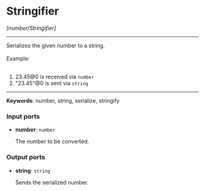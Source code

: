 # Stringifier

_[number/Stringifier]_

---

Serializes the given number to a string.<br>
<br>
Example:<br>
<br>
1. 23.45@0 is received via `number`<br>
2. "23.45"@0 is sent via `string`<br>

---

__Keywords__: number, string, serialize, stringify

### Input ports

* __number__: ` number `

    The number to be converted.<br>

### Output ports

* __string__: ` string `

    Sends the serialized number.<br>

